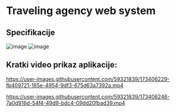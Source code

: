 # Traveling agency web system 

## Specifikacije
![image](https://user-images.githubusercontent.com/59321839/173408296-71d1635f-cafa-46f7-bb78-1a158e3d3d23.png)
![image](https://user-images.githubusercontent.com/59321839/173408397-faed1c4d-5dfe-4164-8320-6a9a8abf12a4.png)

## Kratki video prikaz aplikacije: 


https://user-images.githubusercontent.com/59321839/173406229-fb409721-185e-4954-9df3-675d63a7392a.mp4



https://user-images.githubusercontent.com/59321839/173406246-7a0d916d-54f4-49d9-bdc4-09dd20fbad39.mp4

